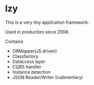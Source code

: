 lzy
===

This is a very tiny application framework. 

Used in production since 2008.

Contains

- ORMapper(JS driven)
- Classfactory
- Dataccess layer
- CQRS handler
- Instance detection
- JSON Reader/Writer (rudimentary)
